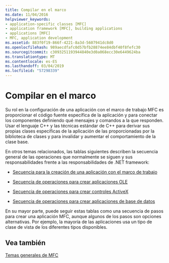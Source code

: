 ```yaml
---
title: Compilar en el marco
ms.date: 11/04/2016
helpviewer_keywords:
- application-specific classes [MFC]
- application framework [MFC], building applications
- applications [MFC]
- MFC, application development
ms.assetid: 883f0f19-866f-4221-8a3d-5607941dc8d0
ms.openlocfilehash: 989aecdfafc0d57bfb28874ee84dbf40f8fefc30
ms.sourcegitcommit: c3093251193944840e3d0a068ecc30e6449624ba
ms.translationtype: MT
ms.contentlocale: es-ES
ms.lasthandoff: 03/04/2019
ms.locfileid: "57298339"
---
```

# <a name="building-on-the-framework"></a>Compilar en el marco

Su rol en la configuración de una aplicación con el marco de trabajo MFC es proporcionar el código fuente específica de la aplicación y para conectar los componentes definiendo qué mensajes y comandos a la que responden. Usar el lenguaje C++ y las técnicas estándar de C++ para derivar sus propias clases específicas de la aplicación de las proporcionadas por la biblioteca de clases y para invalidar y aumentar el comportamiento de la clase base.

En otros temas relacionados, las tablas siguientes describen la secuencia general de las operaciones que normalmente se siguen y sus responsabilidades frente a las responsabilidades de .NET framework:

- [Secuencia para la creación de una aplicación con el marco de trabajo](../mfc/sequence-of-operations-for-building-mfc-applications.md)

- [Secuencia de operaciones para crear aplicaciones OLE](../mfc/sequence-of-operations-for-creating-ole-applications.md)

- [Secuencia de operaciones para crear controles ActiveX](../mfc/sequence-of-operations-for-creating-activex-controls.md)

- [Secuencia de operaciones para crear aplicaciones de base de datos](../mfc/sequence-of-operations-for-creating-database-applications.md)

En su mayor parte, puede seguir estas tablas como una secuencia de pasos para crear una aplicación MFC, aunque algunos de los pasos son opciones alternativas. Por ejemplo, la mayoría de las aplicaciones usa un tipo de clase de vista de los diferentes tipos disponibles.

## <a name="see-also"></a>Vea también

[Temas generales de MFC](../mfc/general-mfc-topics.md)
